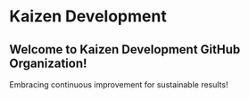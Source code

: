 # Kaizen Development

## Welcome to Kaizen Development GitHub Organization!

Embracing continuous improvement for sustainable results!
